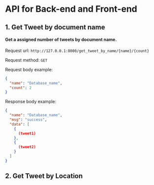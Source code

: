 # API for Back-end and Front-end
## 1. Get Tweet by document name
#### Get a assigned number of tweets by document name.

Request url: ```http://127.0.0.1:8000/get_tweet_by_name/{name}/{count}```

Request method: ```GET```

Request body example:
```json
{
  "name": "Database_name",
  "count": 2
}
```
Response body example:
```json
{
  "name": "Database_name",
  "msg": "success",
  "data": [
    {
      (tweet1)
    },
    {
      (tweet2)
    }
  ]
}
```

## 2. Get Tweet by Location